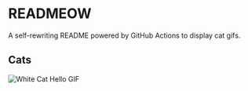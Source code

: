 # READMEOW

A self-rewriting README powered by GitHub Actions to display cat gifs.

## Cats

![White Cat Hello GIF](https://media4.giphy.com/media/v1.Y2lkPTlhY2QwMmRhendqcW0yMTA1dDFpY240dzExZDE1b3k0Ymd1M3BmMzliOWZnZmE0cyZlcD12MV9naWZzX3NlYXJjaCZjdD1n/vFKqnCdLPNOKc/200.gif)

